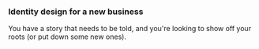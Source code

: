 ### Identity design for a new business
You have a story that needs to be told, and you're looking to show off your roots (or put down some new ones).